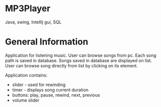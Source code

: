 # MP3Player
 Java, swing, IntellIj gui, SQL

# General Information
Application for listening music. User can browse songs from pc. Each song path is saved in database. Songs saved in database are displayed on list. User can browse song directly from list by clicking on its element. 

Application contains:
- slider - used for rewinding
- timer - displays song current duration
- buttons: play, pause, rewind, next, previous
- volume slider
